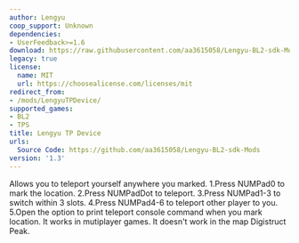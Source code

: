 ```yaml
---
author: Lengyu
coop_support: Unknown
dependencies:
- UserFeedback>=1.6
download: https://raw.githubusercontent.com/aa3615058/Lengyu-BL2-sdk-Mods/main/LengyuTPDevice/LengyuTPDevice.zip
legacy: true
license:
  name: MIT
  url: https://choosealicense.com/licenses/mit
redirect_from:
- /mods/LengyuTPDevice/
supported_games:
- BL2
- TPS
title: Lengyu TP Device
urls:
  Source Code: https://github.com/aa3615058/Lengyu-BL2-sdk-Mods
version: '1.3'
---
```

Allows you to teleport yourself anywhere you marked. 
1.Press NUMPad0 to mark the location. 
2.Press NUMPadDot to teleport.
3.Press NUMPad1-3 to switch within 3 slots.
4.Press NUMPad4-6 to teleport other player to you.
5.Open the option to print teleport console command when you mark location.
It works in mutiplayer games.
It doesn't work in the map Digistruct Peak.